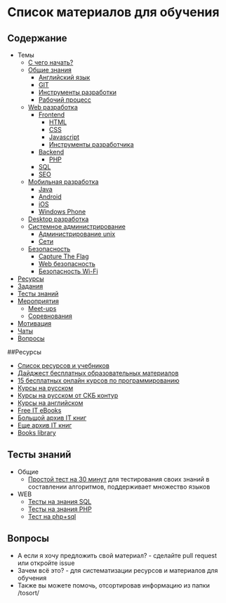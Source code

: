 # Список материалов для обучения

## Содержание
* Темы
    * [С чего начать?](./get-started.md)
    * [Общие знания](/general/readme.md)
        * [Английский язык](/general/english.md)
        * [GIT](/general/git.md)
        * [Инструменты разработки](/general/tools.md)
        * [Рабочий процесс](/general/workflow.md)
    * [Web разработка](/web/readme.md)
        * [Frontend](/web/frontend.md)
            * [HTML](/web/html.md)
            * [CSS](/web/css.md)
            * [Javascript](/web/javascript.md)
            * [Инструменты разработчика](./tools.md)
        * [Backend](/web/backend.md)
            * [PHP](/web/php.md)
        * [SQL](/web/sql.md)
        * [SEO](/web/seo.md)
    * [Мобильная разработка](/mobile/readme.md)
        * [Java](/mobile/java.md)
        * [Android](/mobile/android.md)
        * [iOS](/mobile/ios.md)
        * [Windows Phone](/mobile/winphone.md)
    * [Desktop разработка](/desktop/readme.md)
    * [Системное администрирование](/system-administration/readme.md)
        * [Администрирование unix](/system-administration/unix.md)
        * [Сети](/system-administration/network.md)
    * [Безопасность](/security/readme.md)
        * [Capture The Flag](/security/ctf.md)
        * [Web безопасность](/security/web.md)
        * [Безопасность Wi-Fi](/security/wifi.md)
* [Ресурсы](#Ресурсы)
* [Задания](./tasks.md)
* [Тесты знаний](#Тесты-знаний)
* [Мероприятия](/general/events.md)
    * [Meet-ups](/general/meetups.md)
    * [Соревнования](/general/challenges.md)
* [Мотивация](/general/motivation.md)
* [Чаты](/general/chats.md)
* [Вопросы](#Вопросы)

##Ресурсы
* [Список ресурсов и учебников](./links.md)
* [Дайджест бесплатных образовательных материалов](https://habrahabr.ru/company/mailru/blog/280079/)
* [15 бесплатных онлайн курсов по программированию](https://habrahabr.ru/company/studyqa/blog/280111/)
* [Курсы на русском](https://stepic.org/)
* [Курсы на русском от СКБ контур](https://ulearn.azurewebsites.net)
* [Курсы на английском](https://www.udacity.com/)
* [Free IT eBooks](http://it-ebooks.info/)
* [Больщой архив IT книг](http://www.foxebook.net/)
* [Еще архив IT книг](http://www.allitebooks.com/)
* [Books library](http://libgen.io/)

## Тесты знаний
* Общие
    * [Простой тест на 30 минут](https://codility.com/demo/take-sample-test/) для тестирования своих знаний в составлении алгоритмов, поддерживает множество языков
* WEB
    * [Тесты на знания SQL](/web/sql.md#Тесты-знаний)
    * [Тесты на знания PHP](/web/php.md#Тесты-знаний)
    * [Тест на php+sql](https://tests4geeks.com/test/php-mysql)

## Вопросы
* А если я хочу предложить свой материал? - сделайте pull request или откройте issue
* Зачем всё это? - для систематизации ресурсов и материалов для обучения
* Также вы можете помочь, отсортировав информацию из папки /tosort/
